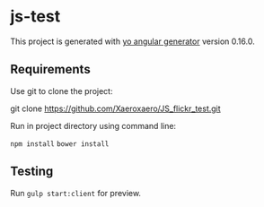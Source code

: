 # js-test
This project is generated with [yo angular generator](https://github.com/yeoman/generator-angular)
version 0.16.0.

## Requirements
Use git to clone the project:

git clone https://github.com/Xaeroxaero/JS_flickr_test.git

Run in project directory using command line:

`npm install` 
`bower install` 

## Testing

Run `gulp start:client` for preview.

